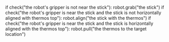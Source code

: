 

if check("the robot's gripper is not near the stick"):
        robot.grab("the stick")
    if check("the robot's gripper is near the stick and the stick is not horizontally aligned with thermos top"):
        robot.align("the stick with the thermos")
    if check("the robot's gripper is near the stick and the stick is horizontally aligned with the thermos top"):
        robot.pull("the thermos to the target location")